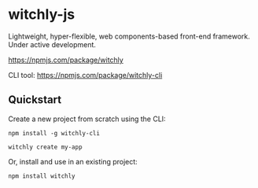 # witchly-js

Lightweight, hyper-flexible, web components-based front-end framework. Under active development.

https://npmjs.com/package/witchly

CLI tool: https://npmjs.com/package/witchly-cli


## Quickstart
Create a new project from scratch using the CLI:
```
npm install -g witchly-cli
```

```
witchly create my-app
```

Or, install and use in an existing project:
```
npm install witchly
```
